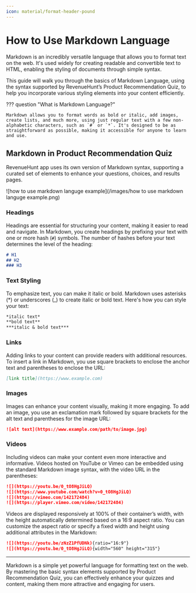 ```yaml
---
icon: material/format-header-pound
---
```



# How to Use Markdown Language

Markdown is an incredibly versatile language that allows you to format text on the web. It's used widely for creating readable and convertible text to HTML, enabling the styling of documents through simple syntax. 

This guide will walk you through the basics of Markdown Language, using the syntax supported by RevenueHunt’s Product Recommendation Quiz, to help you incorporate various styling elements into your content efficiently.

??? question "What is Markdown Language?"

    Markdown allows you to format words as bold or italic, add images, create lists, and much more, using just regular text with a few non-alphabetic characters, such as `#` or `*`. It's designed to be as straightforward as possible, making it accessible for anyone to learn and use.

## Markdown in Product Recommendation Quiz

RevenueHunt app uses its own version of Markdown syntax, supporting a curated set of elements to enhance your questions, choices, and results pages.

![how to use markdown languge example](/images/how to use markdown languge example.png)

### Headings

Headings are essential for structuring your content, making it easier to read and navigate. In Markdown, you create headings by prefixing your text with one or more hash (`#`) symbols. The number of hashes before your text determines the level of the heading:

```markdown
# H1
## H2
### H3
```

### Text Styling

To emphasize text, you can make it italic or bold. Markdown uses asterisks (*) or underscores (_) to create italic or bold text. Here's how you can style your text:

```markdown
*italic text*
**bold text**
***italic & bold text***
```

### Links

Adding links to your content can provide readers with additional resources. To insert a link in Markdown, you use square brackets to enclose the anchor text and parentheses to enclose the URL:

```markdown
[link title](https://www.example.com)
```

### Images

Images can enhance your content visually, making it more engaging. To add an image, you use an exclamation mark followed by square brackets for the alt text and parentheses for the image URL:

```markdown
![alt text](https://www.example.com/path/to/image.jpg)
```

### Videos

Including videos can make your content even more interactive and informative. Videos hosted on YouTube or Vimeo can be embedded using the standard Markdown image syntax, with the video URL in the parentheses:

```markdown
![](https://youtu.be/0_tO8HgJiLQ)
![](https://www.youtube.com/watch?v=0_tO8HgJiLQ)
![](https://vimeo.com/142172484)
![](https://player.vimeo.com/video/142172484)
```

Videos are displayed responsively at 100% of their container’s width, with the height automatically determined based on a 16:9 aspect ratio. You can customize the aspect ratio or specify a fixed width and height using additional attributes in the Markdown:

```markdown
![](https://youtu.be/zNzZ1PfUDNk){ratio="16:9"}
![](https://youtu.be/0_tO8HgJiLQ){width="560" height="315"}
```

---
Markdown is a simple yet powerful language for formatting text on the web. By mastering the basic syntax elements supported by Product Recommendation Quiz, you can effectively enhance your quizzes and content, making them more attractive and engaging for users.